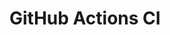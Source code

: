 # GitHub Actions CI



































































































































































































































































































































































































































































































































































































































































































































































































































































































































































































































































































































































































































































































































































































































































































































































































































































































































































































































































































































































